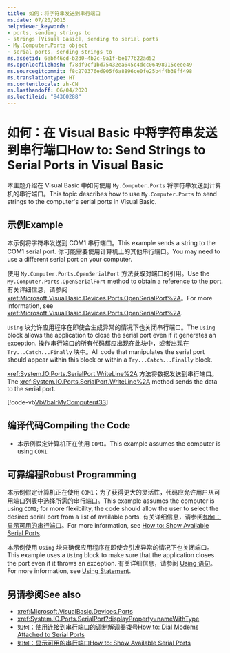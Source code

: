 ```yaml
---
title: 如何：将字符串发送到串行端口
ms.date: 07/20/2015
helpviewer_keywords:
- ports, sending strings to
- strings [Visual Basic], sending to serial ports
- My.Computer.Ports object
- serial ports, sending strings to
ms.assetid: 6ebf46cd-b2d0-4b2c-9a1f-be177b22ad52
ms.openlocfilehash: f78df9cf1bd75432ea645c4dcc06498915ceee49
ms.sourcegitcommit: f8c270376ed905f6a8896ce0fe25b4f4b38ff498
ms.translationtype: HT
ms.contentlocale: zh-CN
ms.lasthandoff: 06/04/2020
ms.locfileid: "84360288"
---
```

# <a name="how-to-send-strings-to-serial-ports-in-visual-basic"></a><span data-ttu-id="235b2-102">如何：在 Visual Basic 中将字符串发送到串行端口</span><span class="sxs-lookup"><span data-stu-id="235b2-102">How to: Send Strings to Serial Ports in Visual Basic</span></span>

<span data-ttu-id="235b2-103">本主题介绍在 Visual Basic 中如何使用 `My.Computer.Ports` 将字符串发送到计算机的串行端口。</span><span class="sxs-lookup"><span data-stu-id="235b2-103">This topic describes how to use `My.Computer.Ports` to send strings to the computer's serial ports in Visual Basic.</span></span>  
  
## <a name="example"></a><span data-ttu-id="235b2-104">示例</span><span class="sxs-lookup"><span data-stu-id="235b2-104">Example</span></span>  

 <span data-ttu-id="235b2-105">本示例将字符串发送到 COM1 串行端口。</span><span class="sxs-lookup"><span data-stu-id="235b2-105">This example sends a string to the COM1 serial port.</span></span> <span data-ttu-id="235b2-106">你可能需要使用计算机上的其他串行端口。</span><span class="sxs-lookup"><span data-stu-id="235b2-106">You may need to use a different serial port on your computer.</span></span>  
  
 <span data-ttu-id="235b2-107">使用 `My.Computer.Ports.OpenSerialPort` 方法获取对端口的引用。</span><span class="sxs-lookup"><span data-stu-id="235b2-107">Use the `My.Computer.Ports.OpenSerialPort` method to obtain a reference to the port.</span></span> <span data-ttu-id="235b2-108">有关详细信息，请参阅 <xref:Microsoft.VisualBasic.Devices.Ports.OpenSerialPort%2A>。</span><span class="sxs-lookup"><span data-stu-id="235b2-108">For more information, see <xref:Microsoft.VisualBasic.Devices.Ports.OpenSerialPort%2A>.</span></span>  
  
 <span data-ttu-id="235b2-109">`Using` 块允许应用程序在即使会生成异常的情况下也关闭串行端口。</span><span class="sxs-lookup"><span data-stu-id="235b2-109">The `Using` block allows the application to close the serial port even if it generates an exception.</span></span> <span data-ttu-id="235b2-110">操作串行端口的所有代码都应出现在此块中，或者出现在 `Try...Catch...Finally` 块中。</span><span class="sxs-lookup"><span data-stu-id="235b2-110">All code that manipulates the serial port should appear within this block or within a `Try...Catch...Finally` block.</span></span>  
  
 <span data-ttu-id="235b2-111"><xref:System.IO.Ports.SerialPort.WriteLine%2A> 方法将数据发送到串行端口。</span><span class="sxs-lookup"><span data-stu-id="235b2-111">The <xref:System.IO.Ports.SerialPort.WriteLine%2A> method sends the data to the serial port.</span></span>  
  
 [!code-vb[VbVbalrMyComputer#33](~/samples/snippets/visualbasic/VS_Snippets_VBCSharp/VbVbalrMyComputer/VB/Class2.vb#33)]  
  
## <a name="compiling-the-code"></a><span data-ttu-id="235b2-112">编译代码</span><span class="sxs-lookup"><span data-stu-id="235b2-112">Compiling the Code</span></span>  
  
- <span data-ttu-id="235b2-113">本示例假定计算机正在使用 `COM1`。</span><span class="sxs-lookup"><span data-stu-id="235b2-113">This example assumes the computer is using `COM1`.</span></span>  
  
## <a name="robust-programming"></a><span data-ttu-id="235b2-114">可靠编程</span><span class="sxs-lookup"><span data-stu-id="235b2-114">Robust Programming</span></span>  

 <span data-ttu-id="235b2-115">本示例假定计算机正在使用 `COM1`；为了获得更大的灵活性，代码应允许用户从可用端口列表中选择所需的串行端口。</span><span class="sxs-lookup"><span data-stu-id="235b2-115">This example assumes the computer is using `COM1`; for more flexibility, the code should allow the user to select the desired serial port from a list of available ports.</span></span> <span data-ttu-id="235b2-116">有关详细信息，请参阅[如何：显示可用的串行端口](how-to-show-available-serial-ports.md)。</span><span class="sxs-lookup"><span data-stu-id="235b2-116">For more information, see [How to: Show Available Serial Ports](how-to-show-available-serial-ports.md).</span></span>  
  
 <span data-ttu-id="235b2-117">本示例使用 `Using` 块来确保应用程序在即使会引发异常的情况下也关闭端口。</span><span class="sxs-lookup"><span data-stu-id="235b2-117">This example uses a `Using` block to make sure that the application closes the port even if it throws an exception.</span></span> <span data-ttu-id="235b2-118">有关详细信息，请参阅 [Using 语句](../../../language-reference/statements/using-statement.md)。</span><span class="sxs-lookup"><span data-stu-id="235b2-118">For more information, see [Using Statement](../../../language-reference/statements/using-statement.md).</span></span>  
  
## <a name="see-also"></a><span data-ttu-id="235b2-119">另请参阅</span><span class="sxs-lookup"><span data-stu-id="235b2-119">See also</span></span>

- <xref:Microsoft.VisualBasic.Devices.Ports>
- <xref:System.IO.Ports.SerialPort?displayProperty=nameWithType>
- [<span data-ttu-id="235b2-120">如何：使用连接到串行端口的调制解调器拨号</span><span class="sxs-lookup"><span data-stu-id="235b2-120">How to: Dial Modems Attached to Serial Ports</span></span>](how-to-dial-modems-attached-to-serial-ports.md)
- [<span data-ttu-id="235b2-121">如何：显示可用的串行端口</span><span class="sxs-lookup"><span data-stu-id="235b2-121">How to: Show Available Serial Ports</span></span>](how-to-show-available-serial-ports.md)
